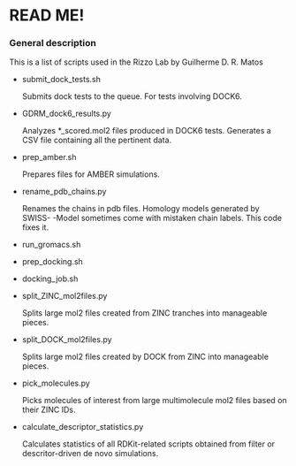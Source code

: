 # READ ME!
### General description

This is a list of scripts used in the Rizzo Lab by Guilherme D. R. Matos

- submit_dock_tests.sh

    Submits dock tests to the queue. For tests involving DOCK6.

- GDRM_dock6_results.py

    Analyzes *_scored.mol2 files produced in DOCK6 tests. Generates a CSV
    file containing all the pertinent data. 

- prep_amber.sh

    Prepares files for AMBER simulations.

- rename_pdb_chains.py

    Renames the chains in pdb files. Homology models generated by SWISS-
    -Model sometimes come with mistaken chain labels. This code fixes it.

- run_gromacs.sh


- prep_docking.sh


- docking_job.sh


- split_ZINC_mol2files.py

    Splits large mol2 files created from ZINC tranches into manageable 
    pieces. 

- split_DOCK_mol2files.py

    Splits large mol2 files created by DOCK from ZINC into manageable
    pieces.

- pick_molecules.py

    Picks molecules of interest from large multimolecule mol2 files based
    on their ZINC IDs.

- calculate_descriptor_statistics.py

    Calculates statistics of all RDKit-related scripts obtained from
    filter or descritor-driven de novo simulations.




